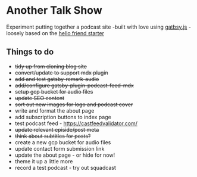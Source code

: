 # Another Talk Show

Experiment putting together a podcast site -built with love using [gatbsy.js](https://www.gatsbyjs.org/) - loosely based on the [hello friend starter](https://github.com/panr/gatsby-starter-hello-friend)

## Things to do

- ~~tidy up from cloning blog site~~
- ~~convert/update to support mdx plugin~~
- ~~add and test gatsby-remark-audio~~
- ~~add/configure gatsby-plugin-podcast-feed-mdx~~
- ~~setup gcp bucket for audio files~~
- ~~update SEO content~~
- ~~sort out new images for logo and podcast cover~~
- write and format the about page
- add subscription buttons to index page
- test podcast feed - https://castfeedvalidator.com/
- ~~update relevant episide/post meta~~
- ~~think about subtitles for posts?~~
- create a new gcp bucket for audio files
- update contact form submission link
- update the about page - or hide for now!
- theme it up a little more
- record a test podcast - try out squadcast
